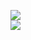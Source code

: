 [![](https://img.shields.io/badge/Made%20With-Github%20Spray-lightgrey.svg?style=for-the-badge&logo=github)](https://github.com/Annihil/github-spray#6946)  
[![](https://i.imgur.com/2DrTn0Z.gif)](https://github.com/Annihil/github-spray)